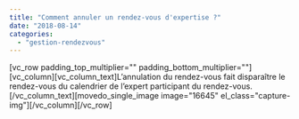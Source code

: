 ```yaml
---
title: "Comment annuler un rendez-vous d'expertise ?"
date: "2018-08-14"
categories: 
  - "gestion-rendezvous"
---
```


\[vc\_row padding\_top\_multiplier="" padding\_bottom\_multiplier=""\]\[vc\_column\]\[vc\_column\_text\]L’annulation du rendez-vous fait disparaître le rendez-vous du calendrier de l’expert participant du rendez-vous.\[/vc\_column\_text\]\[movedo\_single\_image image="16645" el\_class="capture-img"\]\[/vc\_column\]\[/vc\_row\]
